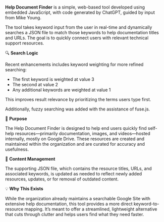 **Help Document Finder** is a simple, web-based tool developed using embedded JavaScript, with code generated by ChatGPT, guided by input from Mike Young.

The tool takes keyword input from the user in real-time and dynamically searches a JSON file to match those keywords to help documentation titles and URLs. The goal is to quickly connect users with relevant technical support resources.

🔍 **Search Logic**

Recent enhancements includes keyword weighting for more refined searching:

- The first keyword is weighted at value 3
- The second at value 2
- Any additional keywords are weighted at value 1

This improves result relevance by prioritizing the terms users type first.

Additionally, fuzzy searching was added with the assistance of fuse.js.

🎯 **Purpose**

The Help Document Finder is designed to help end users quickly find self-help resources—primarily documentation, images, and videos—hosted internally, mostly on Google Drive. These resources are created and maintained within the organization and are curated for accuracy and usefulness.

🔄 **Content Management**

The supporting JSON file, which contains the resource titles, URLs, and associated keywords, is updated as needed to reflect newly added resources, updates, or for removal of outdated content.

💡 **Why This Exists**

While the organization already maintains a searchable Google Site with extensive help documentation, this tool provides a more direct keyword-to-resource mapping. It’s meant to offer a streamlined, lightweight alternative that cuts through clutter and helps users find what they need faster.
